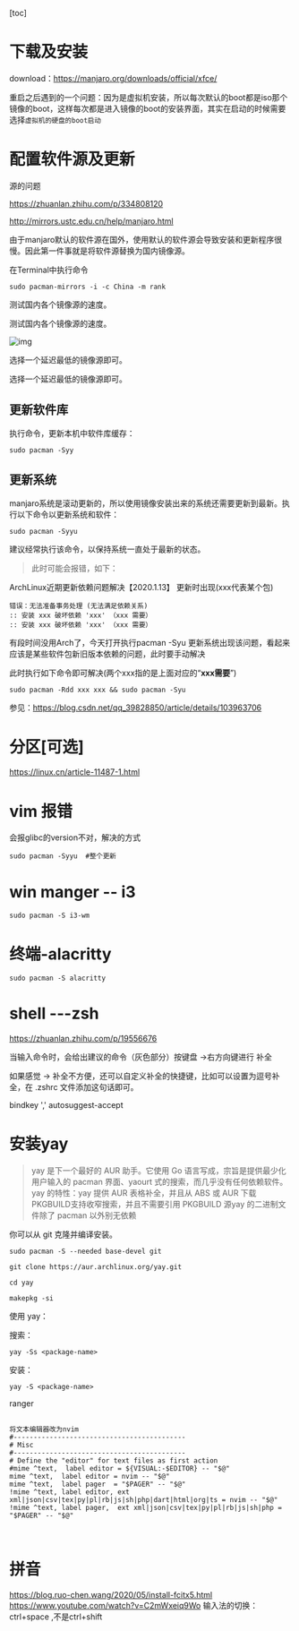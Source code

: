 [toc]



# 下载及安装

download：https://manjaro.org/downloads/official/xfce/

重启之后遇到的一个问题：因为是虚拟机安装，所以每次默认的boot都是iso那个镜像的boot，这样每次都是进入镜像的boot的安装界面，其实在启动的时候需要选择`虚拟机的硬盘的boot启动`





# 配置软件源及更新

源的问题

https://zhuanlan.zhihu.com/p/334808120

http://mirrors.ustc.edu.cn/help/manjaro.html

由于manjaro默认的软件源在国外，使用默认的软件源会导致安装和更新程序很慢。因此第一件事就是将软件源替换为国内镜像源。

在Terminal中执行命令

```text
sudo pacman-mirrors -i -c China -m rank
```

测试国内各个镜像源的速度。

测试国内各个镜像源的速度。

![img](https://pic1.zhimg.com/80/v2-76bbdcb3c6369fa2e95c68b980e85984_1440w.jpg)

选择一个延迟最低的镜像源即可。



选择一个延迟最低的镜像源即可。

## 更新软件库

执行命令，更新本机中软件库缓存：

```text
sudo pacman -Syy
```

## 更新系统

manjaro系统是滚动更新的，所以使用镜像安装出来的系统还需要更新到最新。执行以下命令以更新系统和软件：

```text
sudo pacman -Syyu
```

建议经常执行该命令，以保持系统一直处于最新的状态。

> 此时可能会报错，如下：



ArchLinux近期更新依赖问题解决【2020.1.13】
更新时出现(xxx代表某个包)

```shell
错误：无法准备事务处理 (无法满足依赖关系)
:: 安装 xxx 破坏依赖 'xxx' （xxx 需要）
:: 安装 xxx 破坏依赖 'xxx' （xxx 需要）
```

有段时间没用Arch了，今天打开执行pacman -Syu 更新系统出现该问题，看起来应该是某些软件包新旧版本依赖的问题，此时要手动解决

此时执行如下命令即可解决(两个xxx指的是上面对应的“**xxx需要**”)

```shell
sudo pacman -Rdd xxx xxx && sudo pacman -Syu
```

参见：https://blog.csdn.net/qq_39828850/article/details/103963706





# 分区[可选]

https://linux.cn/article-11487-1.html





# vim 报错

会报glibc的version不对，解决的方式

````shell
sudo pacman -Syyu  #整个更新
````



# win manger -- i3

```shell
sudo pacman -S i3-wm
```



# 终端-alacritty

```shell
sudo pacman -S alacritty
```





# shell ---zsh

https://zhuanlan.zhihu.com/p/19556676


当输入命令时，会给出建议的命令（灰色部分）按键盘 →右方向键进行 补全

如果感觉 → 补全不方便，还可以自定义补全的快捷键，比如可以设置为逗号补全，在 .zshrc 文件添加这句话即可。

bindkey ',' autosuggest-accept




# 安装yay

> yay 是下一个最好的 AUR 助手。它使用 Go 语言写成，宗旨是提供最少化用户输入的 pacman 界面、yaourt 式的搜索，而几乎没有任何依赖软件。yay 的特性：yay 提供 AUR 表格补全，并且从 ABS 或 AUR 下载 PKGBUILD支持收窄搜索，并且不需要引用 PKGBUILD 源yay 的二进制文件除了 pacman 以外别无依赖

你可以从 git 克隆并编译安装。

```text
sudo pacman -S --needed base-devel git

git clone https://aur.archlinux.org/yay.git

cd yay

makepkg -si

```

使用 yay：

搜索：

```text
yay -Ss <package-name>
```

安装：

```text
yay -S <package-name>
```


ranger 
```shell

将文本编辑器改为nvim
#-------------------------------------------
# Misc
#-------------------------------------------
# Define the "editor" for text files as first action
#mime ^text,  label editor = ${VISUAL:-$EDITOR} -- "$@"
mime ^text,  label editor = nvim -- "$@"
mime ^text,  label pager  = "$PAGER" -- "$@"
!mime ^text, label editor, ext xml|json|csv|tex|py|pl|rb|js|sh|php|dart|html|org|ts = nvim -- "$@"
!mime ^text, label pager,  ext xml|json|csv|tex|py|pl|rb|js|sh|php = "$PAGER" -- "$@"



```



# 拼音
https://blog.ruo-chen.wang/2020/05/install-fcitx5.html
https://www.youtube.com/watch?v=C2mWxeiq9Wo
输入法的切换：ctrl+space ,不是ctrl+shift

